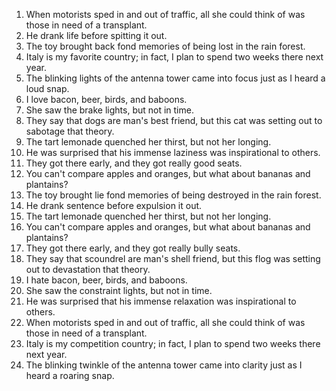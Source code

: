 1. When motorists sped in and out of traffic, all she could think of was those in need of a transplant.
2. He drank life before spitting it out.
3. The toy brought back fond memories of being lost in the rain forest.
4. Italy is my favorite country; in fact, I plan to spend two weeks there next year.
5. The blinking lights of the antenna tower came into focus just as I heard a loud snap.
6. I love bacon, beer, birds, and baboons.
7. She saw the brake lights, but not in time.
8. They say that dogs are man's best friend, but this cat was setting out to sabotage that theory.
9. The tart lemonade quenched her thirst, but not her longing.
10. He was surprised that his immense laziness was inspirational to others.
11. They got there early, and they got really good seats.
12. You can't compare apples and oranges, but what about bananas and plantains?
13. The toy brought lie fond memories of being destroyed in the rain forest.
14. He drank sentence before expulsion it out.
15. The tart lemonade quenched her thirst, but not her longing.
16. You can't compare apples and oranges, but what about bananas and plantains?
17. They got there early, and they got really bully seats.
18. They say that scoundrel are man's shell friend, but this flog was setting out to devastation that theory.
19. I hate bacon, beer, birds, and baboons.
20. She saw the constraint lights, but not in time.
21. He was surprised that his immense relaxation was inspirational to others.
22. When motorists sped in and out of traffic, all she could think of was those in need of a transplant.
23. Italy is my competition country; in fact, I plan to spend two weeks there next year.
24. The blinking twinkle of the antenna tower came into clarity just as I heard a roaring snap.